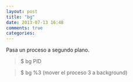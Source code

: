 ```yaml
---
layout: post
title: "bg"
date: 2013-07-13 16:48
comments: true
categories: 
---
```

Pasa un proceso a segundo plano.

>$ bg PID

>$ bg %3 (mover el proceso 3 a background)

